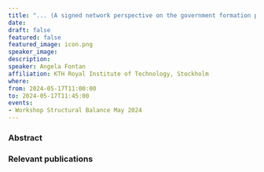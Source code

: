 ```yaml
---
title: "... (A signed network perspective on the government formation process in parliamentary democracies) ..."
date:
draft: false
featured: false
featured_image: icon.png
speaker_image:
description:
speaker: Angela Fontan
affiliation: KTH Royal Institute of Technology, Stockholm 
where:
from: 2024-05-17T11:00:00
to: 2024-05-17T11:45:00
events:
- Workshop Structural Balance May 2024 
---
```



### Abstract


### Relevant publications 


